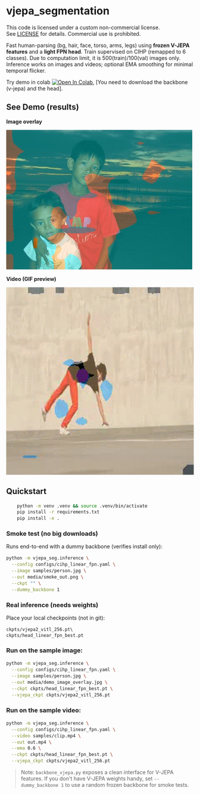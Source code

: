 # vjepa_segmentation

This code is licensed under a custom non-commercial license.
See [LICENSE](./LICENSE) for details. Commercial use is prohibited.


Fast human-parsing (bg, hair, face, torso, arms, legs) using **frozen V-JEPA features** and a **light FPN head**.
Train supervised on CIHP (remapped to 6 classes).
Due to computation limit, it is 500(train)/100(val) images only.
Inference works on images and videos; optional EMA smoothing for minimal temporal flicker.

Try demo in colab [![Open In Colab](https://colab.research.google.com/assets/colab-badge.svg)](https://colab.research.google.com/github/PouyaRepos/vjepa_segmentation/blob/feature/vjepa2-hub/colab_vjepa_seg_demo.ipynb?t=20250828), [You need to download the backbone (v-jepa) and the head].

## See Demo (results)
**Image overlay**

![Demo overlay](media/demo_image_overlay.jpg)

**Video (GIF preview)**

![Demo video](media/demo_video.gif)


## Quickstart

```bash
    python -m venv .venv && source .venv/bin/activate
    pip install -r requirements.txt
    pip install -e .
```

### Smoke test (no big downloads)
Runs end-to-end with a dummy backbone (verifies install only):

```bash
python -m vjepa_seg.inference \
  --config configs/cihp_linear_fpn.yaml \
  --image samples/person.jpg \
  --out media/smoke_out.png \
  --ckpt "" \
  --dummy_backbone 1
```

### Real inference (needs weights)
Place your local checkpoints (not in git):

    ckpts/vjepa2_vitl_256.pt\
    ckpts/head_linear_fpn_best.pt



### Run on the sample image:

```bash
python -m vjepa_seg.inference \
  --config configs/cihp_linear_fpn.yaml \
  --image samples/person.jpg \
  --out media/demo_image_overlay.jpg \
  --ckpt ckpts/head_linear_fpn_best.pt \
  --vjepa_ckpt ckpts/vjepa2_vitl_256.pt
```

### Run on the sample video:

```bash
python -m vjepa_seg.inference \
  --config configs/cihp_linear_fpn.yaml \
  --video samples/clip.mp4 \
  --out out.mp4 \
  --ema 0.6 \
  --ckpt ckpts/head_linear_fpn_best.pt \
  --vjepa_ckpt ckpts/vjepa2_vitl_256.pt
```
> Note: `backbone_vjepa.py` exposes a clean interface for V-JEPA features. If you don't have V-JEPA weights handy, set `--dummy_backbone 1` to use a random frozen backbone for smoke tests.


